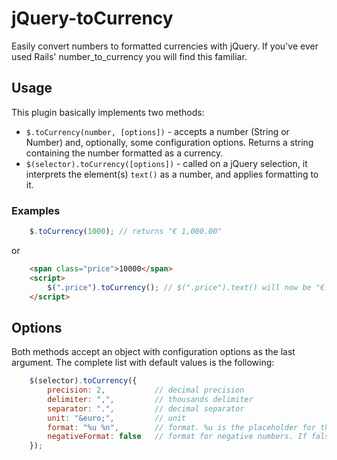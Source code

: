 # jQuery-toCurrency

Easily convert numbers to formatted currencies with jQuery. If you've ever used Rails' number_to_currency you will find this familiar.


## Usage

This plugin basically implements two methods:

* `$.toCurrency(number, [options])` - accepts a number (String or Number) and, optionally, some configuration options. Returns a string containing the number formatted as a currency.
* `$(selector).toCurrency([options])` - called on a jQuery selection, it interprets the element(s) `text()` as a number, and applies formatting to it.


### Examples

```javascript
	$.toCurrency(1000); // returns "€ 1,000.00"
```

or

```html
	<span class="price">10000</span>
	<script>
		$(".price").toCurrency(); // $(".price").text() will now be "€ 10,000.00"
	</script>
```


## Options

Both methods accept an object with configuration options as the last argument. The complete list with default values is the following:

```javascript
	$(selector).toCurrency({
		precision: 2,           // decimal precision
		delimiter: ",",         // thousands delimiter
		separator: ".",         // decimal separator
		unit: "&euro;",         // unit
		format: "%u %n",        // format. %u is the placeholder for the unit, %n for the number
		negativeFormat: false   // format for negative numbers. If false, id defaults to the same format as positive numbers
	});
```